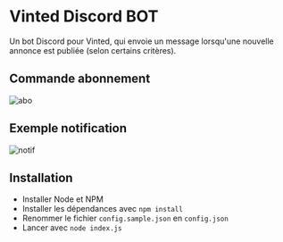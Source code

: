 # Vinted Discord BOT

Un bot Discord pour Vinted, qui envoie un message lorsqu'une nouvelle annonce est publiée (selon certains critères).

## Commande abonnement

![abo](./abonnement.png)

## Exemple notification

![notif](./notif.png)

## Installation

* Installer Node et NPM
* Installer les dépendances avec `npm install`
* Renommer le fichier `config.sample.json` en `config.json`
* Lancer avec `node index.js`
